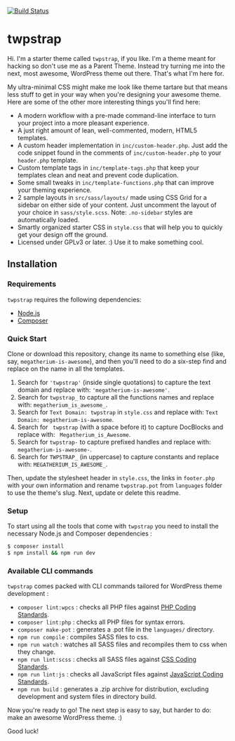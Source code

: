 [![Build Status](https://travis-ci.org/Automattic/_s.svg?branch=master)](https://travis-ci.org/Automattic/_s)

twpstrap
===

Hi. I'm a starter theme called `twpstrap`, if you like. I'm a theme meant for hacking so don't use me as a Parent Theme. Instead try turning me into the next, most awesome, WordPress theme out there. That's what I'm here for.

My ultra-minimal CSS might make me look like theme tartare but that means less stuff to get in your way when you're designing your awesome theme. Here are some of the other more interesting things you'll find here:

* A modern workflow with a pre-made command-line interface to turn your project into a more pleasant experience.
* A just right amount of lean, well-commented, modern, HTML5 templates.
* A custom header implementation in `inc/custom-header.php`. Just add the code snippet found in the comments of `inc/custom-header.php` to your `header.php` template.
* Custom template tags in `inc/template-tags.php` that keep your templates clean and neat and prevent code duplication.
* Some small tweaks in `inc/template-functions.php` that can improve your theming experience.
* 2 sample layouts in `src/sass/layouts/` made using CSS Grid for a sidebar on either side of your content. Just uncomment the layout of your choice in `sass/style.scss`.
Note: `.no-sidebar` styles are automatically loaded.
* Smartly organized starter CSS in `style.css` that will help you to quickly get your design off the ground.
* Licensed under GPLv3 or later. :) Use it to make something cool.

Installation
---------------

### Requirements

`twpstrap` requires the following dependencies:

- [Node.js](https://nodejs.org/)
- [Composer](https://getcomposer.org/)

### Quick Start

Clone or download this repository, change its name to something else (like, say, `megatherium-is-awesome`), and then you'll need to do a six-step find and replace on the name in all the templates.

1. Search for `'twpstrap'` (inside single quotations) to capture the text domain and replace with: `'megatherium-is-awesome'`.
2. Search for `twpstrap_` to capture all the functions names and replace with: `megatherium_is_awesome_`.
3. Search for `Text Domain: twpstrap` in `style.css` and replace with: `Text Domain: megatherium-is-awesome`.
4. Search for <code>&nbsp;twpstrap</code> (with a space before it) to capture DocBlocks and replace with: <code>&nbsp;Megatherium_is_Awesome</code>.
5. Search for `twpstrap-` to capture prefixed handles and replace with: `megatherium-is-awesome-`.
6. Search for `TWPSTRAP_` (in uppercase) to capture constants and replace with: `MEGATHERIUM_IS_AWESOME_`.

Then, update the stylesheet header in `style.css`, the links in `footer.php` with your own information and rename `twpstrap.pot` from `languages` folder to use the theme's slug. Next, update or delete this readme.

### Setup

To start using all the tools that come with `twpstrap`  you need to install the necessary Node.js and Composer dependencies :

```sh
$ composer install
$ npm install && npm run dev
```

### Available CLI commands

`twpstrap` comes packed with CLI commands tailored for WordPress theme development :

- `composer lint:wpcs` : checks all PHP files against [PHP Coding Standards](https://developer.wordpress.org/coding-standards/wordpress-coding-standards/php/).
- `composer lint:php` : checks all PHP files for syntax errors.
- `composer make-pot` : generates a .pot file in the `languages/` directory.
- `npm run compile` : compiles SASS files to css.
- `npm run watch` : watches all SASS files and recompiles them to css when they change.
- `npm run lint:scss` : checks all SASS files against [CSS Coding Standards](https://developer.wordpress.org/coding-standards/wordpress-coding-standards/css/).
- `npm run lint:js` : checks all JavaScript files against [JavaScript Coding Standards](https://developer.wordpress.org/coding-standards/wordpress-coding-standards/javascript/).
- `npm run build` : generates a .zip archive for distribution, excluding development and system files in directory build.

Now you're ready to go! The next step is easy to say, but harder to do: make an awesome WordPress theme. :)

Good luck!
